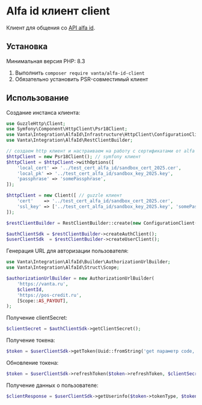 # Alfa id клиент client

Клиент для общения со [API alfa id](https://developers.alfabank.ru/products/alfa-api/documentation/articles/alfa-id/articles/intro/intro).

## Установка

Минимальная версия PHP: 8.3

1. Выполнить `composer require vanta/alfa-id-client`
2. Обязательно установить PSR-совместимый клиент

## Использование

Создание инстанса клиента:

```php
use GuzzleHttp\Client;
use Symfony\Component\HttpClient\Psr18Client;
use Vanta\Integration\AlfaId\Infrastructure\HttpClient\ConfigurationClient;
use Vanta\Integration\AlfaId\RestClientBuilder;

// создаем http клиент и настраиваем на работу с сертификатами от alfa id
$httpClient = new Psr18Client(); // symfony клиент
$httpClient = $httpClient->withOptions([
    'local_cert' => '../test_cert_alfa_id/sandbox_cert_2025.cer',
    'local_pk' => '../test_cert_alfa_id/sandbox_key_2025.key',
    'passphrase' => 'somePassphrase',
]);

$httpClient = new Client([ // guzzle клиент
    'cert'    => '../test_cert_alfa_id/sandbox_cert_2025.cer',
    'ssl_key' => ['../test_cert_alfa_id/sandbox_key_2025.key', 'somePassphrase'],
]);

$restClientBuilder = RestClientBuilder::create(new ConfigurationClient(Uuid::fromString('ваш clientId'), 'https://sandbox.alfabank.ru'), $httpClient);

$authClientSdk = $restClientBuilder->createAuthClient();
$userClientSdk  = $restClientBuilder->createUserClient();
```

Генерация URL для авторизации пользователя:

```php
use Vanta\Integration\AlfaId\Builder\AuthorizationUrlBuilder;
use Vanta\Integration\AlfaId\Struct\Scope;

$authorizationUrlBuilder = new AuthorizationUrlBuilder(
    'https://vanta.ru',
    $clientId,
    'https://pos-credit.ru',
    [Scope::AS_PAYOUT],
);

```

Получение clientSecret:

```php
$clientSecret = $authClientSdk->getClientSecret();
```

Получение токена:

```php
$token = $userClientSdk->getToken(Uuid::fromString('get параметр code, из url-а, на который вернулся пользователь после авторизации в alfa-е'), $clientSecret->clientSecret, 'https://vanta.ru');
```

Обновление токена:

```php
$token = $userClientSdk->refreshToken($token->refreshToken, $clientSecretResponse->clientSecret);
```

Получение данных о пользователе:

```php
$clientResponse = $userClientSdk->getUserinfo($token->tokenType, $token->accessToken);
```

